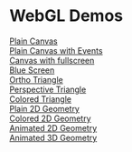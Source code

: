 <html>
<body>
<h1>WebGL Demos</h1>
 <a href="https://rawgit.com/rrohitt44/webgl/master/RohitMuneshwarRTRAssignments/WebGL/Windows/Chrome/WebGL_01_Canvas_25032018/canvas.html"><span>Plain Canvas</span></a><br>
 <a href="https://rawgit.com/rrohitt44/webgl/master/RohitMuneshwarRTRAssignments/WebGL/Windows/Chrome/WebGL_02_Events_25032018/canvas.html"><span>Plain Canvas with Events</span></a><br>
 <a href="https://rawgit.com/rrohitt44/webgl/master/RohitMuneshwarRTRAssignments/WebGL/Windows/Chrome/WebGL_03_FullScreen_25032018/canvas.html" target="_blank"><span>Canvas with fullscreen</span></a><br>
 <a href="https://rawgit.com/rrohitt44/webgl/master/RohitMuneshwarRTRAssignments/WebGL/Windows/Chrome/WebGL_04_BlueScreen_07042018/canvas.html"><span>Blue Screen</span></a><br>
 <a href="https://rawgit.com/rrohitt44/webgl/master/RohitMuneshwarRTRAssignments/WebGL/Windows/Chrome/WebGL_PP_05_Ortho_08042018/canvas.html"><span>Ortho Triangle</span></a><br>
 <a href="https://rawgit.com/rrohitt44/webgl/master/RohitMuneshwarRTRAssignments/WebGL/Windows/Chrome/WebGL_PP_06_Persp_15042018/canvas.html"><span>Perspective Triangle</span></a><br>
 <a href="https://rawgit.com/rrohitt44/webgl/master/RohitMuneshwarRTRAssignments/WebGL/Windows/Chrome/WebGL_PP_07_Persp_Colored_Tri_15042018/canvas.html"><span>Colored Triangle</span></a><br>
 <a href="https://rawgit.com/rrohitt44/webgl/master/RohitMuneshwarRTRAssignments/WebGL/Windows/Chrome/WebGL_PP_08_Persp_2D_Geometry_15042018/canvas.html"><span>Plain 2D Geometry</span></a><br>
 <a href="https://rawgit.com/rrohitt44/webgl/master/RohitMuneshwarRTRAssignments/WebGL/Windows/Chrome/WebGL_PP_09_Persp_Colored_2D_Geometry_15042018/canvas.html"><span>Colored 2D Geometry</span></a><br>
 <a href="https://rawgit.com/rrohitt44/webgl/master/RohitMuneshwarRTRAssignments/WebGL/Windows/Chrome/WebGL_PP_10_Persp_Anim_Colored_2D_Geometry_15042018/canvas.html"><span>Animated 2D Geometry</span></a><br>
 <a href="https://rawgit.com/rrohitt44/webgl/master/RohitMuneshwarRTRAssignments/WebGL/Windows/Chrome/WebGL_PP_11_Persp_Anim_Colored_3D_Geometry_15042018/canvas.html"><span>Animated 3D Geometry</span></a><br>
</body>
</html>
